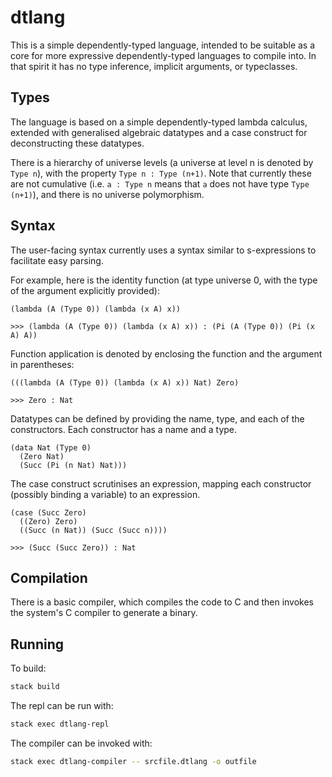 # dtlang

This is a simple dependently-typed language, intended to be suitable as a core for more expressive dependently-typed languages to compile into. In that spirit it has no type inference, implicit arguments, or typeclasses.


## Types

The language is based on a simple dependently-typed lambda calculus, extended with generalised algebraic datatypes and a case construct for deconstructing these datatypes.

There is a hierarchy of universe levels (a universe at level n is denoted by `Type n`), with the property `Type n : Type (n+1)`. Note that currently these are not cumulative (i.e. `a : Type n` means that `a` does not have type `Type (n+1)`), and there is no universe polymorphism.


## Syntax

The user-facing syntax currently uses a syntax similar to s-expressions to facilitate easy parsing.

For example, here is the identity function (at type universe 0, with the type of the argument explicitly provided):
```
(lambda (A (Type 0)) (lambda (x A) x))
```
```
>>> (lambda (A (Type 0)) (lambda (x A) x)) : (Pi (A (Type 0)) (Pi (x A) A))
```

Function application is denoted by enclosing the function and the argument in parentheses:
```
(((lambda (A (Type 0)) (lambda (x A) x)) Nat) Zero)
```
```
>>> Zero : Nat
```

Datatypes can be defined by providing the name, type, and each of the constructors. Each constructor has a name and a type.
```
(data Nat (Type 0)
  (Zero Nat)
  (Succ (Pi (n Nat) Nat)))
```

The case construct scrutinises an expression, mapping each constructor (possibly binding a variable) to an expression.
```
(case (Succ Zero)
  ((Zero) Zero)
  ((Succ (n Nat)) (Succ (Succ n))))
```
```
>>> (Succ (Succ Zero)) : Nat
```

## Compilation

There is a basic compiler, which compiles the code to C and then invokes the system's C compiler to generate a binary.

## Running

To build:
```sh
stack build
```

The repl can be run with:
```sh
stack exec dtlang-repl
```

The compiler can be invoked with:
```sh
stack exec dtlang-compiler -- srcfile.dtlang -o outfile
```
